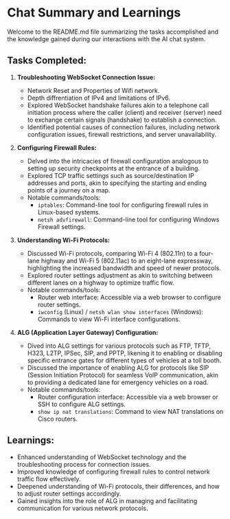 # Chat Summary and Learnings

Welcome to the README.md file summarizing the tasks accomplished and the knowledge gained during our interactions with the AI chat system.

## Tasks Completed:

1. **Troubleshooting WebSocket Connection Issue:**
   - Network Reset and Properties of Wifi network.
   - Depth diffrentiation of IPv4 and limitations of IPv6.
   - Explored WebSocket handshake failures akin to a telephone call initiation process where the caller (client) and receiver (server) need to exchange certain signals (handshake) to establish a connection.
   - Identified potential causes of connection failures, including network configuration issues, firewall restrictions, and server unavailability.

2. **Configuring Firewall Rules:**
   - Delved into the intricacies of firewall configuration analogous to setting up security checkpoints at the entrance of a building.
   - Explored TCP traffic settings such as source/destination IP addresses and ports, akin to specifying the starting and ending points of a journey on a map.
   - Notable commands/tools:
     - `iptables`: Command-line tool for configuring firewall rules in Linux-based systems.
     - `netsh advfirewall`: Command-line tool for configuring Windows Firewall settings.

3. **Understanding Wi-Fi Protocols:**
   - Discussed Wi-Fi protocols, comparing Wi-Fi 4 (802.11n) to a four-lane highway and Wi-Fi 5 (802.11ac) to an eight-lane expressway, highlighting the increased bandwidth and speed of newer protocols.
   - Explored router settings adjustment as akin to switching between different lanes on a highway to optimize traffic flow.
   - Notable commands/tools:
     - Router web interface: Accessible via a web browser to configure router settings.
     - `iwconfig` (Linux) / `netsh wlan show interfaces` (Windows): Commands to view Wi-Fi interface configurations.

4. **ALG (Application Layer Gateway) Configuration:**
   - Dived into ALG settings for various protocols such as FTP, TFTP, H323, L2TP, IPSec, SIP, and PPTP, likening it to enabling or disabling specific entrance gates for different types of vehicles at a toll booth.
   - Discussed the importance of enabling ALG for protocols like SIP (Session Initiation Protocol) for seamless VoIP communication, akin to providing a dedicated lane for emergency vehicles on a road.
   - Notable commands/tools:
     - Router configuration interface: Accessible via a web browser or SSH to configure ALG settings.
     - `show ip nat translations`: Command to view NAT translations on Cisco routers.

## Learnings:

- Enhanced understanding of WebSocket technology and the troubleshooting process for connection issues.
- Improved knowledge of configuring firewall rules to control network traffic flow effectively.
- Deepened understanding of Wi-Fi protocols, their differences, and how to adjust router settings accordingly.
- Gained insights into the role of ALG in managing and facilitating communication for various network protocols.

